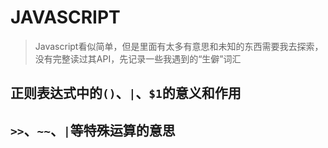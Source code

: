 # JAVASCRIPT

> Javascript看似简单，但是里面有太多有意思和未知的东西需要我去探索，没有完整读过其API，先记录一些我遇到的“生僻”词汇

## 正则表达式中的`()`、`|`、`$1`的意义和作用

## `>>`、`~~`、`|`等特殊运算的意思

